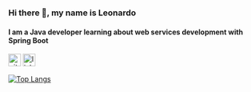 ### Hi there 👋, my name is Leonardo
#### I am a Java developer learning about web services development with Spring Boot

<!--
- 🔭 I’m currently working on ...
- 🌱 I’m currently learning ...
- 👯 I’m looking to collaborate on ...
- 🤔 I’m looking for help with ...
- 💬 Ask me about ...
- 📫 How to reach me: ...
- 😄 Pronouns: ...
- ⚡ Fun fact: ...
-->

[<img src='https://cdn.jsdelivr.net/npm/simple-icons@3.0.1/icons/github.svg' alt='github' height='25'>](https://github.com/LeonCarraro)
[<img src='https://cdn.jsdelivr.net/npm/simple-icons@3.0.1/icons/linkedin.svg' alt='linkedin' height='25'>](https://www.linkedin.com/in/lcarraro-oliveira/)

[![Top Langs](https://github-readme-stats.vercel.app/api/top-langs/?username=LeonCarraro)](https://github.com/anuraghazra/github-readme-stats)
